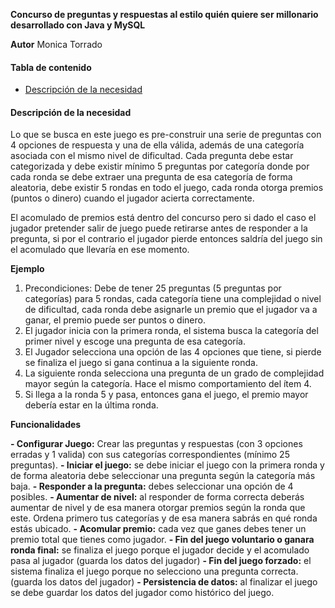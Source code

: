 **Concurso de preguntas y respuestas al estilo quién quiere ser millonario desarrollado con Java y MySQL**

**Autor**
Monica Torrado

#### Tabla de contenido

- [Descripción de la necesidad](#descripción-de-la-necesidad)

#### Descripción de la necesidad

Lo que se busca en este juego es pre-construir una serie de preguntas con 4 opciones de respuesta y una de ella válida, además de una categoría asociada con el mismo nivel de dificultad. Cada pregunta debe estar categorizada y debe existir mínimo 5 preguntas por categoría donde por cada ronda se debe extraer una pregunta de esa categoría de forma aleatoria, debe existir 5 rondas en todo el juego, cada ronda otorga premios (puntos o dinero) cuando el jugador acierta correctamente.

El acomulado de premios está dentro del concurso pero si dado el caso el jugador pretender salir de juego puede retirarse antes de responder a la pregunta, si por el contrario el jugador pierde entonces saldría del juego sin el acomulado que llevaría en ese momento.

**Ejemplo**

1. Precondiciones: Debe de tener 25 preguntas (5 preguntas por categorías) para 5 rondas, cada categoría tiene una complejidad o nivel de dificultad, cada ronda debe asignarle un premio que el jugador va a ganar, el premio puede ser puntos o dinero.
2. El jugador inicia con la primera ronda, el sistema busca la categoría del primer nivel y escoge una pregunta de esa categoría.
3. El Jugador selecciona una opción de las 4 opciones que tiene, si pierde se finaliza el juego si gana continua a la siguiente ronda.
4. La siguiente ronda selecciona una pregunta de un grado de complejidad mayor según la categoría. Hace el mismo comportamiento del ítem 4. 
5. Si llega a la ronda 5 y pasa, entonces gana el juego, el premio mayor debería estar en la última ronda.

**Funcionalidades**

**- Configurar Juego:** Crear las preguntas y respuestas (con 3 opciones erradas y 1 valida) con sus categorías correspondientes (mínimo 25 preguntas).
**- Iniciar el juego:** se debe iniciar el juego con la primera ronda y de forma aleatoria debe seleccionar una pregunta según la categoría más baja.
**- Responder a la pregunta:** debes seleccionar una opción de 4 posibles.
**- Aumentar de nivel:** al responder de forma correcta deberás aumentar de nivel y de esa manera otorgar premios según la ronda que este. Ordena primero tus categorías y de esa manera sabrás en qué ronda estás ubicado.
**- Acomular premio:** cada vez que ganes debes tener un premio total que tienes como jugador.
**- Fin del juego voluntario o ganara ronda final:** se finaliza el juego porque el jugador decide y el acomulado pasa al jugador (guarda los datos del jugador)
**- Fin del juego forzado:** el sistema finaliza el juego porque no selecciono una pregunta correcta. (guarda los datos del jugador)
**- Persistencia de datos:** al finalizar el juego se debe guardar los datos del jugador como  histórico del juego.